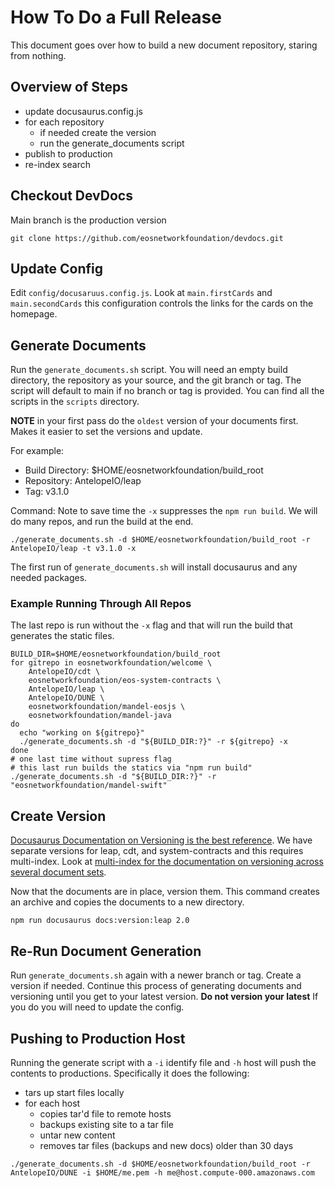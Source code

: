 # How To Do a Full Release

This document goes over how to build a new document repository, staring from nothing.

## Overview of Steps

- update docusaurus.config.js
- for each repository
   - if needed create the version
   - run the generate_documents script
- publish to production
- re-index search

## Checkout DevDocs  
Main branch is the production version
```
git clone https://github.com/eosnetworkfoundation/devdocs.git
```

## Update Config

Edit `config/docusaruus.config.js`. Look at `main.firstCards` and `main.secondCards` this configuration controls the links for the cards on the homepage.

## Generate Documents

Run the `generate_documents.sh` script. You will need an empty build directory, the repository as your source, and the git branch or tag. The script will default to main if no branch or tag is provided. You can find all the scripts in the `scripts` directory.

**NOTE** in your first pass do the `oldest` version of your documents first. Makes it easier to set the versions and update.

For example:
- Build Directory: $HOME/eosnetworkfoundation/build_root
- Repository: AntelopeIO/leap
- Tag: v3.1.0

Command: Note to save time the `-x` suppresses the `npm run build`. We will do many repos, and run the build at the end.
```
./generate_documents.sh -d $HOME/eosnetworkfoundation/build_root -r AntelopeIO/leap -t v3.1.0 -x
```

The first run of `generate_documents.sh` will install docusaurus and any needed packages.

### Example Running Through All Repos

The last repo is run without the `-x` flag and that will run the build that generates the static files.
```
BUILD_DIR=$HOME/eosnetworkfoundation/build_root
for gitrepo in eosnetworkfoundation/welcome \
    AntelopeIO/cdt \
    eosnetworkfoundation/eos-system-contracts \
    AntelopeIO/leap \
    AntelopeIO/DUNE \
    eosnetworkfoundation/mandel-eosjs \
    eosnetworkfoundation/mandel-java
do
  echo "working on ${gitrepo}"
  ./generate_documents.sh -d "${BUILD_DIR:?}" -r ${gitrepo} -x
done
# one last time without supress flag
# this last run builds the statics via "npm run build"
./generate_documents.sh -d "${BUILD_DIR:?}" -r "eosnetworkfoundation/mandel-swift"
```

## Create Version

[Docusaurus Documentation on Versioning is the best reference](https://docusaurus.io/docs/versioning). We have separate versions for leap, cdt, and system-contracts and this requires multi-index. Look at [multi-index for the documentation on versioning across several document sets](https://docusaurus.io/docs/docs-multi-instance#tagging-new-versions).

Now that the documents are in place, version them. This command creates an archive and copies the documents to a new directory.
```
npm run docusaurus docs:version:leap 2.0
```

## Re-Run Document Generation

Run `generate_documents.sh` again with a newer branch or tag. Create a version if needed. Continue this process of generating documents and versioning until you get to your latest version. **Do not version your latest** If you do you will need to update the config.

## Pushing to Production Host

Running the generate script with a `-i` identify file and `-h` host will push the contents to productions. Specifically it does the following:
- tars up start files locally
- for each host
   - copies tar'd file to remote hosts
   - backups existing site to a tar file
   - untar new content
   - removes tar files (backups and new docs) older than 30 days


```
./generate_documents.sh -d $HOME/eosnetworkfoundation/build_root -r AntelopeIO/DUNE -i $HOME/me.pem -h me@host.compute-000.amazonaws.com
```
